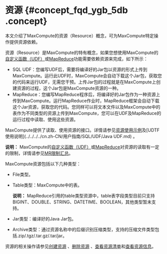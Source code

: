 # 资源 {#concept_fqd_ygb_5db .concept}

本文介绍了MaxCompute的资源（Resource）概念，可为MaxCompute特定操作提供资源依赖。

资源（Resource）是MaxCompute的特有概念，如果您想使用MaxCompute的[自定义函数（UDF）](../../../../cn.zh-CN/用户指南/SQL/UDF/UDF概述.md)或[MapReduce](../../../../cn.zh-CN/用户指南/MapReduce/概要/MapReduce概述.md)功能需要依赖资源来完成，如下所示：

-   SQL UDF：您编写UDF后，需要将编译好的Jar包以资源的形式上传到MaxCompute。运行此UDF时，MaxCompute会自动下载这个Jar包，获取您的代码来运行UDF，无需您干预。上传Jar包的过程就是在MaxCompute上创建资源的过程，这个Jar包是MaxCompute资源的一种。
-   MapReduce：您编写MapReduce程序后，将编译好的Jar包作为一种资源上传到MaxCompute。运行MapReduce作业时，MapReduce框架会自动下载这个Jar资源，获取您的代码。您同样可以将文本文件以及MaxCompute中的表作为不同类型的资源上传到MaxCompute，您可以在UDF及MapReduce的运行过程中读取、使用这些资源。

MaxCompute提供了读取、使用资源的接口。详情请参见[资源使用示例](../../../../cn.zh-CN/用户指南/MapReduce/示例程序/使用资源示例.md)及[UDTF 使用说明](../../../../cn.zh-CN/用户指南/SQL/UDF/Java UDF.md) 。

**说明：** MaxCompute的[自定义函数（UDF）](../../../../cn.zh-CN/用户指南/SQL/UDF/UDF概述.md)或[MapReduce](../../../../cn.zh-CN/用户指南/MapReduce/概要/MapReduce概述.md)对资源的读取有一定的限制，详情请参见[MR限制汇总](../../../../cn.zh-CN/用户指南/MapReduce/MR限制项汇总.md)。

MaxCompute资源包括以下几种类型：

-   File类型。
-   Table类型：MaxCompute中的表。

    **说明：** MapReduce引用的table类型资源中，table表字段类型目前只支持BIGINT、DOUBLE、STRING、DATETIME、BOOLEAN，其他类型暂未支持。

-   Jar类型：编译好的Java Jar包。
-   Archive类型：通过资源名称中的后缀识别压缩类型，支持的压缩文件类型包括.zip/.tgz/.tar.gz/.tar/jar。

资源的相关操作请参见[创建资源](../../../../cn.zh-CN/用户指南/常用命令/资源操作.md) 、[删除资源](../../../../cn.zh-CN/用户指南/常用命令/资源操作.md) 、[查看资源清单](../../../../cn.zh-CN/用户指南/常用命令/资源操作.md)和[查看资源信息](../../../../cn.zh-CN/用户指南/常用命令/资源操作.md)。

